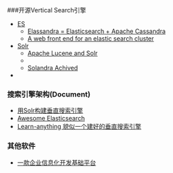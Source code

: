 ###开源Vertical Search引擎
* [ES](https://github.com/elastic/elasticsearch)
  * [Elassandra = Elasticsearch + Apache Cassandra](https://github.com/strapdata/elassandra)
  * [A web front end for an elastic search cluster](https://github.com/mobz/elasticsearch-head)
* [Solr](https://lucene.apache.org/solr/)
  * [Apache Lucene and Solr](https://github.com/apache/lucene-solr)
  * []()
  * [Solandra Achived](https://github.com/tjake/Solandra)
* []()


### 搜索引擎架构(Document)
* [用Solr构建垂直搜索引擎](https://www.gitbook.com/book/fliaping/create-your-vertical-search-engine-with-solr)
* [Awesome Elasticsearch](https://github.com/dzharii/awesome-elasticsearch)
* [Learn-anything 貌似一个建好的垂直搜索引擎](https://github.com/learn-anything/learn-anything)



### 其他软件
* [一款企业信息化开发基础平台](https://github.com/u014427391/jeeplatform)

